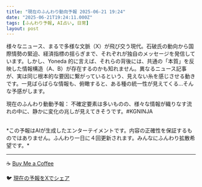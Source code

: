 ```yaml
---
title: "現在のふんわり動向予報 2025-06-21 19:24"
date: "2025-06-21T19:24:11.000Z"
tags: [ふんわり予報, AI占い, 日常]
layout: post
---
```


様々なニュース、まるで多様な文脈（X）が飛び交う現代。石破氏の動向から国際情勢の緊迫、経済指標の揺らぎまで、それぞれが独自のメッセージを発信しています。しかし、Yoneda 的に言えば、それらの背後には、共通の「本質」を反映した情報構造（A、B）が存在するのかも知れません。異なるニュース記事が、実は同じ根本的な要因に繋がっているという、見えない糸を感じさせる動きです。一見ばらばらな情報も、俯瞰すると、ある種の統一性が見えてくる…そんな予感がします。

現在のふんわり動動予報：
不確定要素は多いものの、様々な情報が織りなす流れの中に、静かに変化の兆しが見えてきそうです。#KGNINJA

<br>
*この予報はAIが生成したエンターテイメントです。内容の正確性を保証するものではありません。ふんわり一日に４回更新されます。みんなにふんわり拡散希望です。*

---
☕️ [Buy Me a Coffee](https://www.buymeacoffee.com/kgninja)

🐦 [現在の予報をXでシェア](https://twitter.com/intent/tweet?text=%E7%8F%BE%E5%9C%A8%E3%81%AE%E3%81%B5%E3%82%93%E3%82%8F%E3%82%8A%E4%BA%88%E5%A0%B1%3A%20%E3%80%8C%E6%A7%98%E3%80%85%E3%81%AA%E3%83%8B%E3%83%A5%E3%83%BC%E3%82%B9%E3%80%81%E3%81%BE%E3%82%8B%E3%81%A7%E5%A4%9A%E6%A7%98%E3%81%AA%E6%96%87%E8%84%88%EF%BC%88X%EF%BC%89%E3%81%8C%E9%A3%9B%E3%81%B3%E4%BA%A4%E3%81%86%E7%8F%BE%E4%BB%A3%E3%80%82%E3%80%8D%23KGNINJA%20%E7%B6%9A%E3%81%8D%E3%81%AF%E3%83%96%E3%83%AD%E3%82%B0%E3%81%A7%EF%BC%81%F0%9F%91%87&url=https%3A%2F%2Fkg-ninja.github.io%2FFunwariyoso%2F)
